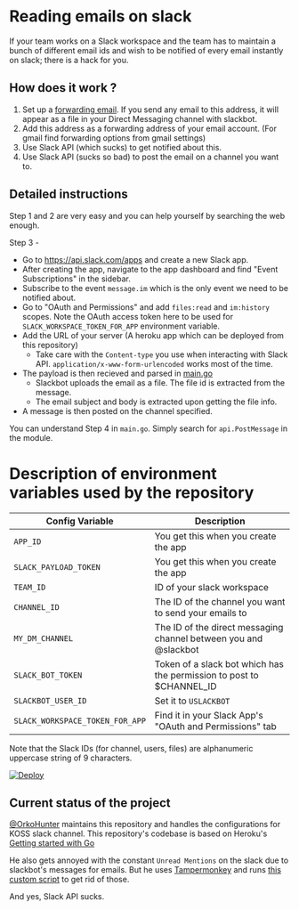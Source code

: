 
# Reading emails on slack

If your team works on a Slack workspace and the team has to maintain a bunch of different email ids and wish to
be notified of every email instantly on slack; there is a hack for you.

## How does it work ?

1. Set up a [forwarding email](https://get.slack.help/hc/en-us/articles/206819278-Send-emails-to-Slack#set-up-a-forwarding-email-address). If you send any email to this address, it will appear as a file in your Direct Messaging channel with slackbot.
2. Add this address as a forwarding address of your email account. (For gmail find forwarding options from gmail settings)
3. Use Slack API (which sucks) to get notified about this.
4. Use Slack API (sucks so bad) to post the email on a channel you want to.

## Detailed instructions

Step 1 and 2 are very easy and you can help yourself by searching the web enough.

Step 3 -

* Go to https://api.slack.com/apps and create a new Slack app.
* After creating the app, navigate to the app dashboard and find "Event Subscriptions" in the sidebar.
* Subscribe to the event `message.im` which is the only event we need to be notified about.
* Go to "OAuth and Permissions" and add `files:read` and `im:history` scopes. Note the OAuth access token here to be used for `SLACK_WORKSPACE_TOKEN_FOR_APP` environment variable.
* Add the URL of your server (A heroku app which can be deployed from this repository)
  * Take care with the `Content-type` you use when interacting with Slack API. `application/x-www-form-urlencoded` works most of the time.
* The payload is then recieved and parsed in [main.go](https://github.com/kossiitkgp/email-to-slack/blob/master/main.go)
  * Slackbot uploads the email as a file. The file id is extracted from the message.
  * The email subject and body is extracted upon getting the file info.
* A message is then posted on the channel specified.

You can understand Step 4 in `main.go`. Simply search for `api.PostMessage` in the module.

# Description of environment variables used by the repository

| Config Variable                 | Description                                                          |
|---------------------------------|----------------------------------------------------------------------|
| `APP_ID`                        | You get this when you create the app                                 |
| `SLACK_PAYLOAD_TOKEN`           | You get this when you create the app                                 |
| `TEAM_ID`                       | ID of your slack workspace                                           |
| `CHANNEL_ID`                    | The ID of the channel you want to send your emails to                |
| `MY_DM_CHANNEL`                 | The ID of the direct messaging channel between you and @slackbot     |
| `SLACK_BOT_TOKEN`               | Token of a slack bot which has the permission to post to $CHANNEL_ID |
| `SLACKBOT_USER_ID`              | Set it to `USLACKBOT`                                                |
| `SLACK_WORKSPACE_TOKEN_FOR_APP` | Find it in your Slack App's "OAuth and Permissions" tab               |

Note that the Slack IDs (for channel, users, files) are alphanumeric uppercase string of 9 characters.

[![Deploy](https://www.herokucdn.com/deploy/button.png)](https://heroku.com/deploy)

## Current status of the project

[@OrkoHunter](https://github.com/OrkoHunter) maintains this repository and handles the configurations for KOSS slack channel.
This repository's codebase is based on Heroku's [Getting started with Go](https://github.com/heroku/go-getting-started)

He also gets annoyed with the constant `Unread Mentions` on the slack due to slackbot's messages for emails. But he uses
[Tampermonkey](https://tampermonkey.net/) and runs [this custom script](https://gist.github.com/OrkoHunter/09edb7ada76078f36f54f95ce0457a87)
to get rid of those.

And yes, Slack API sucks.
